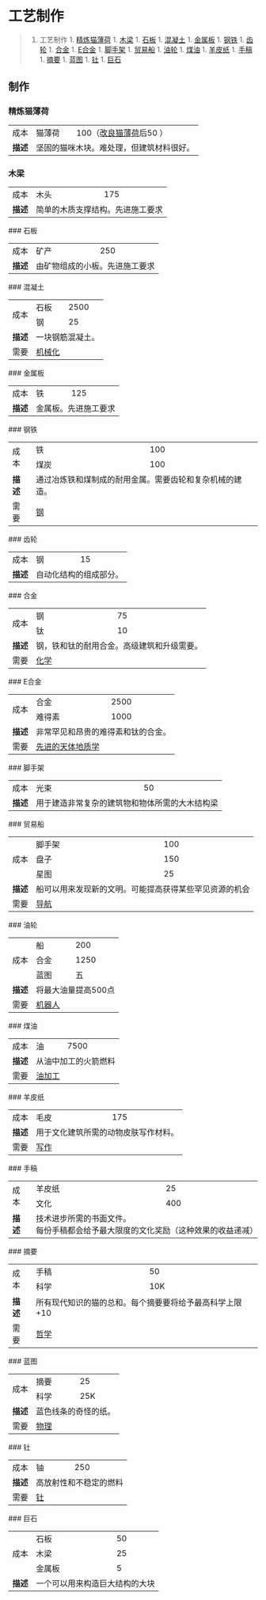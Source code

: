 # 工艺制作

>1. 工艺制作
	1. [精炼猫薄荷](#精炼猫薄荷 "精炼猫薄荷")
	1. [木梁](#木梁 "木梁")
	1. [石板](#石板 "石板")
	1. [混凝土](#混凝土 "混凝土")
	1. [金属板](#金属板 "金属板")
	1. [钢铁](#钢铁 "钢铁")
	1. [齿轮](#齿轮 "齿轮")
	1. [合金](#合金 "合金")
	1. [E合金](#E合金 "E合金")
	1. [脚手架](#脚手架 "脚手架")
	1. [贸易船](#贸易船 "贸易船")
	1. [油轮](#油轮 "油轮")
	1. [煤油](#煤油 "煤油")
	1. [羊皮纸](#羊皮纸 "羊皮纸")
	1. [手稿](#手稿 "手稿")
	1. [摘要](#摘要 "摘要")
	1. [蓝图](#蓝图 "蓝图")
	1. [钍](#钍 "钍")
	1. [巨石](#巨石 "巨石")

<h2 id="Crafting">制作</h2>

### 精炼猫薄荷
<table>
 <tbody>
<tr>
<td>成本</td>
<td>猫薄荷</td>
<td>100（<a href="#workshop#Catnip_Enrichment">改良猫薄荷</a>后50 ）</td>
</tr>
<tr>
<td><strong>描述</strong></td>
<td colspan="2">坚固的猫咪木块。难处理，但建筑材料很好。</td>
</tr>
 </tbody>
</table>

### 木梁

<table>
 <tbody>
<tr>
<td>成本</td>
<td>木头</td>
<td>175</td>
</tr>
<tr>
<td><strong>描述</strong></td>
<td colspan="2">简单的木质支撑结构。先进施工要求</td>
</tr>
 </tbody>
</table>
### 石板
<table>
 <tbody>
<tr>
<td>成本</td>
<td>矿产</td>
<td>250</td>
</tr>
<tr>
<td><strong>描述</strong></td>
<td colspan="2">由矿物组成的小板。先进施工要求</td>
</tr>
 </tbody>
</table>
### 混凝土
<table>
 <tbody>
<tr>
<td rowspan="2">成本</td>
<td>石板</td>
<td>2500</td>
</tr>
<tr>
<td>钢</td>
<td>25</td>
</tr>
<tr>
<td><strong>描述</strong></td>
<td colspan="2">一块钢筋混凝土。</td>
</tr>
<tr>
<td>需要</td>
<td colspan="2"><a href="#Technologies#Mechanization">机械化</a></td>
</tr>
</tbody>
</table>
### 金属板
<table>
 <tbody>
<tr>
<td>成本</td>
<td>铁</td>
<td>125</td>
</tr>
<tr>
<td><strong>描述</strong></td>
<td colspan="2">金属板。先进施工要求</td>
</tr>
 </tbody>
</table>
### 钢铁
<table>
 <tbody>
<tr>
<td rowspan="2">成本</td>
<td>铁</td>
<td>100</td>
</tr>
<tr>
<td>煤炭</td>
<td>100</td>
</tr>
<tr>
<td><strong>描述</strong></td>
<td colspan="2">通过冶炼铁和煤制成的耐用金属。需要齿轮和复杂机械的建造。</td>
</tr>
<tr>
<td>需要</td>
<td colspan="2"><a href="#Technologies#Steel">钢</a></td>
</tr>
 </tbody>
</table>
### 齿轮
<table>
 <tbody>
<tr>
<td>成本</td>
<td>钢</td>
<td>15</td>
</tr>
<tr>
<td><strong>描述</strong></td>
<td colspan="2">自动化结构的组成部分。</td>
</tr>
 </tbody>
</table>
### 合金
<table>
 <tbody>
<tr>
<td rowspan="2">成本</td>
<td>钢</td>
<td>75</td>
</tr>
<tr>
<td>钛</td>
<td>10</td>
</tr>
<tr>
<td><strong>描述</strong></td>
<td colspan="2">钢，铁和钛的耐用合金。高级建筑和升级需要。</td>
</tr>
<tr>
<td>需要</td>
<td colspan="2"><a href="#Technologies#Chemistry">化学</a></td>
</tr>
 </tbody>
</table>
### E合金
<table>
 <tbody>
<tr>
<td rowspan="2">成本</td>
<td>合金</td>
<td>2500</td>
</tr>
<tr>
<td>难得素</td>
<td>1000</td>
</tr>
<tr>
<td><strong>描述</strong></td>
<td colspan="2">非常罕见和昂贵的难得素和钛的合金。</td>
</tr>
<tr>
<td>需要</td>
<td colspan="2"><a href="?file=001-猫咪百科/03-科技/01-科技#先进的天体地质学">先进的天体地质学</a></td>
</tr>
 </tbody>
</table>
### 脚手架
<table>
 <tbody>
<tr>
<td>成本</td>
<td>光束</td>
<td>50</td>
</tr>
<tr>
<td><strong>描述</strong></td>
<td colspan="2">用于建造非常复杂的建筑物和物体所需的大木结构梁</td>
</tr>
 </tbody>
</table>
### 贸易船
<table>
 <tbody>
<tr>
<td rowspan="3">成本</td>
<td>脚手架</td>
<td>100</td>
</tr>
<tr>
<td>盘子</td>
<td>150</td>
</tr>
<tr>
<td>星图</td>
<td>25</td>
</tr>
<tr>
<td><strong>描述</strong></td>
<td colspan="2">船可以用来发现新的文明。可能提高获得某些罕见资源的机会</td>
</tr>
<tr>
<td>需要</td>
<td colspan="2"><a href="#Technologies#Navigation">导航</a></td>
</tr>
 </tbody>
</table>
### 油轮
<table>
 <tbody>
<tr>
<td rowspan="3">成本</td>
<td>船</td>
<td>200</td>
</tr>
<tr>
<td>合金</td>
<td>1250</td>
</tr>
<tr>
<td>蓝图</td>
<td>五</td>
</tr>
<tr>
<td><strong>描述</strong></td>
<td colspan="2">将最大油量提高500点</td>
</tr>
<tr>
<td>需要</td>
<td colspan="2"><a href="#Technologies#Robotics">机器人</a></td>
</tr>
 </tbody>
</table>
### 煤油
<table>
 <tbody>
<tr>
<td rowspan="1">成本</td>
<td>油</td>
<td>7500</td>
</tr>
<tr>
<td><strong>描述</strong></td>
<td colspan="2">从油中加工的火箭燃料</td>
</tr>
<tr>
<td>需要</td>
<td colspan="2"><a href="#Technologies#Oil_Processing">油加工</a></td>
</tr>
 </tbody>
</table>
### 羊皮纸
<table>
 <tbody>
<tr>
<td>成本</td>
<td>毛皮</td>
<td>175</td>
</tr>
<tr>
<td><strong>描述</strong></td>
<td colspan="2">用于文化建筑所需的动物皮肤写作材料。</td>
</tr>
<tr>
<td>需要</td>
<td colspan="2"><a href="#Technologies#Writing">写作</a></td>
</tr>
 </tbody>
</table>
### 手稿
<table>
 <tbody>
<tr>
<td rowspan="2">成本</td>
<td>羊皮纸</td>
<td>25</td>
</tr>
<tr>
<td>文化</td>
<td>400</td>
</tr>
<tr>
<td><strong>描述</strong></td>
<td colspan="2">技术进步所需的书面文件。<br style="clear:both" />每份手稿都会给予最大限度的文化奖励（这种效果的收益递减）</td>
</tr>
 </tbody>
</table>
### 摘要
<table>
 <tbody>
<tr>
<td rowspan="2">成本</td>
<td>手稿</td>
<td>50</td>
</tr>
<tr>
<td>科学</td>
<td>10K</td>
</tr>
<tr>
<td><strong>描述</strong></td>
<td colspan="2">所有现代知识的猫的总和。每个摘要要将给予最高科学上限+10</td>
</tr>
<tr>
<td>需要</td>
<td colspan="2"><a href="#Technologies#Philosophy">哲学</a></td>
</tr>
 </tbody>
</table>
### 蓝图
<table>
 <tbody>
<tr>
<td rowspan="2">成本</td>
<td>摘要</td>
<td>25</td>
</tr>
<tr>
<td>科学</td>
<td>25K</td>
</tr>
<tr>
<td><strong>描述</strong></td>
<td colspan="2">蓝色线条的奇怪的纸。</td>
</tr>
<tr>
<td>需要</td>
<td colspan="2"><a href="#Technologies#Physics">物理</a></td>
</tr>
 </tbody>
</table>
### 钍
<table>
 <tbody>
<tr>
<td>成本</td>
<td>铀</td>
<td>250</td>
</tr>
<tr>
<td><strong>描述</strong></td>
<td colspan="2">高放射性和不稳定的燃料</td>
</tr>
<tr>
<td>需要</td>
<td colspan="2"><a href="#Technologies#Thorium">钍</a></td>
</tr>
 </tbody>
</table>
### 巨石
<table>
 <tbody>
<tr>
<td rowspan="3">成本</td>
<td>石板</td>
<td>50</td>
</tr>
<tr>
<td>木梁</td>
<td>25</td>
</tr>
<tr>
<td>金属板</td>
<td>5</td>
</tr>
<tr>
<td><strong>描述</strong></td>
<td colspan="2">一个可以用来构造巨大结构的大块</td>
</tr>
 </tbody>
</table>
</div>
 </div>
